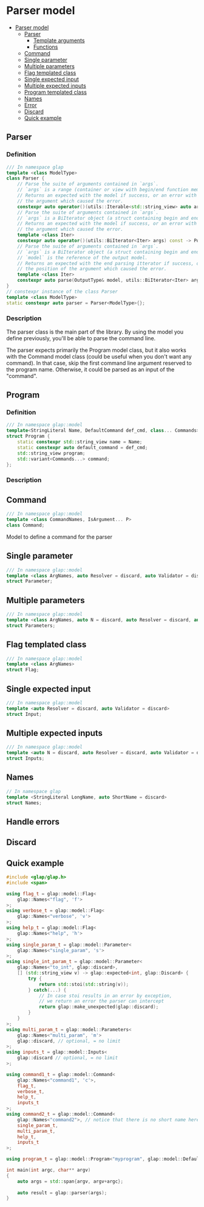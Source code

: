 # Parser model

- [Parser model](#parser-model)
  - [Parser](#parser)
    - [Template arguments](#template-arguments)
    - [Functions](#functions)
  - [Command](#command)
  - [Single parameter](#single-parameter)
  - [Multiple parameters](#multiple-parameters)
  - [Flag templated class](#flag-templated-class)
  - [Single expected input](#single-expected-input)
  - [Multiple expected inputs](#multiple-expected-inputs)
  - [Program templated class](#program-templated-class)
  - [Names](#names)
  - [Error](#error)
  - [Discard](#discard)
  - [Quick example](#quick-example)

## Parser

### Definition

```cpp
/// In namespace glap
template <class ModelType>
class Parser {
    // Parse the suite of arguments contained in `args`. 
    // `args` is a range (container or view with begin/end function members)
    // Returns an expected with the model if success, or an error with the position of
    // the argument which caused the error.
    constexpr auto operator()(utils::Iterable<std::string_view> auto args) const -> PosExpected<OutputType>;
    // Parse the suite of arguments contained in `args`. 
    // `args` is a BiIterator object (a struct containing begin and end iterator)
    // Returns an expected with the model if success, or an error with the position of
    // the argument which caused the error.
    template <class Iter>
    constexpr auto operator()(utils::BiIterator<Iter> args) const -> PosExpected<OutputType>;
    // Parse the suite of arguments contained in `args`. 
    // `args` is a BiIterator object (a struct containing begin and end iterator)
    // `model` is the reference of the output model.
    // Returns an expected with the end parsing itterator if success, or an error with 
    // the position of the argument which caused the error.
    template <class Iter>
    constexpr auto parse(OutputType& model, utils::BiIterator<Iter> args) const -> PosExpected<Iter>;
}
// constexpr instance of the class Parser
template <class ModelType>
static constexpr auto parser = Parser<ModelType>{};
```
### Description

The parser class is the main part of the library. 
By using the model you define previously, you'll be able to parse the command line.

The parser expects primarily the Program model class, but it also works with the Command model class 
(could be useful when you don't want any command). In that case, skip the first command line argument 
reserved to the program name. Otherwise, it could be parsed as an input of the "command".

## Program

### Definition

```cpp
/// In namespace glap::model
template<StringLiteral Name, DefaultCommand def_cmd, class... Commands>
struct Program {
    static constexpr std::string_view name = Name;
    static constexpr auto default_command = def_cmd;
    std::string_view program;
    std::variant<Commands...> command;
};
```

### Description



## Command
```cpp
/// In namespace glap::model
template <class CommandNames, IsArgument... P>
class Command;
```
Model to define a command for the parser
## Single parameter
```cpp
/// In namespace glap::model
template <class ArgNames, auto Resolver = discard, auto Validator = discard>
struct Parameter;
```
## Multiple parameters
```cpp
/// In namespace glap::model
template <class ArgNames, auto N = discard, auto Resolver = discard, auto Validator = discard>
struct Parameters;
```
## Flag templated class
```cpp
/// In namespace glap::model
template <class ArgNames>
struct Flag;
```
## Single expected input
```cpp
/// In namespace glap::model
template <auto Resolver = discard, auto Validator = discard>
struct Input;
```
## Multiple expected inputs
```cpp
/// In namespace glap::model
template <auto N = discard, auto Resolver = discard, auto Validator = discard>
struct Inputs;
```

## Names

```cpp
// In namespace glap
template <StringLiteral LongName, auto ShortName = discard> 
struct Names;
```

## Handle errors

## Discard

## Quick example

```cpp
#include <glap/glap.h>
#include <span>

using flag_t = glap::model::Flag<
    glap::Names<"flag", 'f'>
>;
using verbose_t = glap::model::Flag<
    glap::Names<"verbose", 'v'>
>;
using help_t = glap::model::Flag<
    glap::Names<"help", 'h'>
>;
using single_param_t = glap::model::Parameter<
    glap::Names<"single_param", 's'>
>;
using single_int_param_t = glap::model::Parameter<
    glap::Names<"to_int", glap::discard>,
    [] (std::string_view v) -> glap::expected<int, glap::Discard> { 
        try {
            return std::stoi(std::string(v)); 
        } catch(...) {
            // In case stoi results in an error by exception, 
            // we return an error the parser can intercept
            return glap::make_unexpected(glap::discard);
        }
    }
>;
using multi_param_t = glap::model::Parameters<
    glap::Names<"multi_param", 'm'>
    glap::discard, // optional, = no limit
>;
using inputs_t = glap::model::Inputs<
    glap::discard // optional, = no limit
>;

using command1_t = glap::model::Command<
    glap::Names<"command1", 'c'>, 
    flag_t, 
    verbose_t, 
    help_t, 
    inputs_t
>;
using command2_t = glap::model::Command<
    glap::Names<"command2">, // notice that there is no short name here
    single_param_t, 
    multi_param_t, 
    help_t, 
    inputs_t
>;

using program_t = glap::model::Program<"myprogram", glap::model::DefaultCommand::FirstDefined, command1_t, command2_t>;

int main(int argc, char** argv)
{
    auto args = std::span{argv, argv+argc};
    
    auto result = glap::parser(args);
}
```